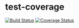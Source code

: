 # test-coverage

[![Build Status][ci-image]][ci-url] [![Coverage Status][coveralls-image]][coveralls-url]

[ci-image]: https://github.com/blockfield/test-coverage/workflows/test/badge.svg
[ci-url]: https://github.com/blockfield/test-coverage/actions?workflow=test
[coveralls-image]: https://coveralls.io/repos/github/blockfield/test-coverage/badge.svg?branch=main
[coveralls-url]: https://coveralls.io/github/blockfield/test-coverage?branch=main
